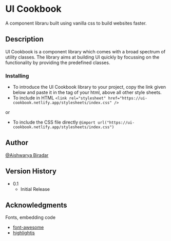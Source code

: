 # UI Cookbook

A component libraru built using vanilla css to build websites faster.

## Description

UI Cookbook is a component library which comes with a broad spectrum of utility classes. The library aims at building UI quickly by focussing on the functionality by providing the predefined classes.

### Installing

- To introduce the UI Cookbook library to your project, copy the link given below and paste it in the <head> tag of your html, above all other style sheets.
- To include in HTML `<link rel="stylesheet" href="https://ui-cookbook.netlify.app/stylesheets/index.css" />`

or

- To include the CSS file directly `@import url("https://ui-cookbook.netlify.app/stylesheets/index.css")`

## Author

[@Aishwarya Biradar](https://twitter.com/Aishwar85262843)

## Version History

- 0.1
  - Initial Release

## Acknowledgments

Fonts, embedding code

- [font-awesome](https://fontawesome.com/)
- [highlightjs](https://highlightjs.org/)
